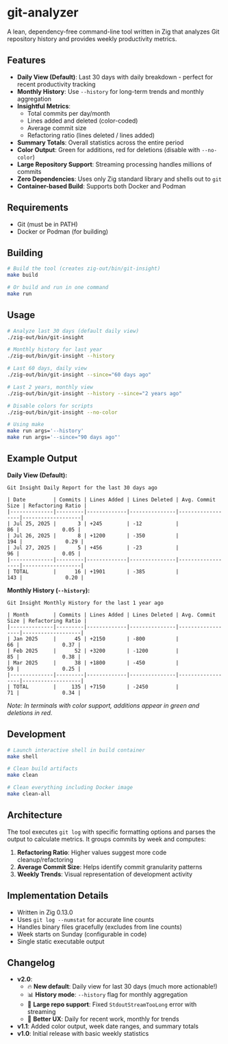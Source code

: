 # git-analyzer

A lean, dependency-free command-line tool written in Zig that analyzes Git repository history and provides weekly productivity metrics.

## Features

- **Daily View (Default)**: Last 30 days with daily breakdown - perfect for recent productivity tracking
- **Monthly History**: Use `--history` for long-term trends and monthly aggregation
- **Insightful Metrics**:
  - Total commits per day/month
  - Lines added and deleted (color-coded)
  - Average commit size
  - Refactoring ratio (lines deleted / lines added)
- **Summary Totals**: Overall statistics across the entire period
- **Color Output**: Green for additions, red for deletions (disable with `--no-color`)
- **Large Repository Support**: Streaming processing handles millions of commits
- **Zero Dependencies**: Uses only Zig standard library and shells out to `git`
- **Container-based Build**: Supports both Docker and Podman

## Requirements

- Git (must be in PATH)
- Docker or Podman (for building)

## Building

```bash
# Build the tool (creates zig-out/bin/git-insight)
make build

# Or build and run in one command
make run
```

## Usage

```bash
# Analyze last 30 days (default daily view)
./zig-out/bin/git-insight

# Monthly history for last year
./zig-out/bin/git-insight --history

# Last 60 days, daily view
./zig-out/bin/git-insight --since="60 days ago"

# Last 2 years, monthly view
./zig-out/bin/git-insight --history --since="2 years ago"

# Disable colors for scripts
./zig-out/bin/git-insight --no-color

# Using make
make run args='--history'
make run args='--since="90 days ago"'
```

## Example Output

**Daily View (Default):**
```
Git Insight Daily Report for the last 30 days ago

| Date         | Commits | Lines Added | Lines Deleted | Avg. Commit Size | Refactoring Ratio |
|--------------|---------|-------------|---------------|------------------|-------------------|
| Jul 25, 2025 |       3 | +245        | -12           |               86 |              0.05 |
| Jul 26, 2025 |       8 | +1200       | -350          |              194 |              0.29 |
| Jul 27, 2025 |       5 | +456        | -23           |               96 |              0.05 |
|--------------|---------|-------------|---------------|------------------|-------------------|
| TOTAL        |      16 | +1901       | -385          |              143 |              0.20 |
```

**Monthly History (`--history`):**
```
Git Insight Monthly History for the last 1 year ago

| Month        | Commits | Lines Added | Lines Deleted | Avg. Commit Size | Refactoring Ratio |
|--------------|---------|-------------|---------------|------------------|-------------------|
| Jan 2025     |      45 | +2150       | -800          |               66 |              0.37 |
| Feb 2025     |      52 | +3200       | -1200         |               85 |              0.38 |
| Mar 2025     |      38 | +1800       | -450          |               59 |              0.25 |
|--------------|---------|-------------|---------------|------------------|-------------------|
| TOTAL        |     135 | +7150       | -2450         |               71 |              0.34 |
```

*Note: In terminals with color support, additions appear in green and deletions in red.*

## Development

```bash
# Launch interactive shell in build container
make shell

# Clean build artifacts
make clean

# Clean everything including Docker image
make clean-all
```

## Architecture

The tool executes `git log` with specific formatting options and parses the output to calculate metrics. It groups commits by week and computes:

1. **Refactoring Ratio**: Higher values suggest more code cleanup/refactoring
2. **Average Commit Size**: Helps identify commit granularity patterns
3. **Weekly Trends**: Visual representation of development activity

## Implementation Details

- Written in Zig 0.13.0
- Uses `git log --numstat` for accurate line counts
- Handles binary files gracefully (excludes from line counts)
- Week starts on Sunday (configurable in code)
- Single static executable output
## Changelog

- **v2.0**: 
  - 🔥 **New default**: Daily view for last 30 days (much more actionable!)
  - 📊 **History mode**: `--history` flag for monthly aggregation
  - 🚀 **Large repo support**: Fixed `StdoutStreamTooLong` error with streaming
  - 🎯 **Better UX**: Daily for recent work, monthly for trends
- **v1.1**: Added color output, week date ranges, and summary totals
- **v1.0**: Initial release with basic weekly statistics
